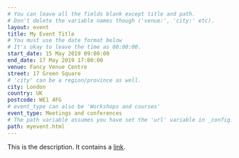 ```yaml
---
# You can leave all the fields blank except title and path.
# Don't delete the variable names though ('venue:', 'city:' etc).
layout: event
title: My Event Title
# You must use the date format below
# It's okay to leave the time as 00:00:00.
start_date: 15 May 2019 09:00:00
end_date: 17 May 2019 17:00:00
venue: Fancy Venue Centre
street: 17 Green Square
# 'city' can be a region/province as well.
city: London
country: UK
postcode: WE1 4FG
# event_type can also be 'Workshops and courses'
event_type: Meetings and conferences
# The path variable assumes you have set the 'url' variable in _config.yml.
path: myevent.html
---
```



This is the description. It contains a <a href="mypage.html">link</a>.
